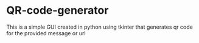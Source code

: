 # QR-code-generator
This is a simple GUI created in python using tkinter that generates qr code for the provided message or url
